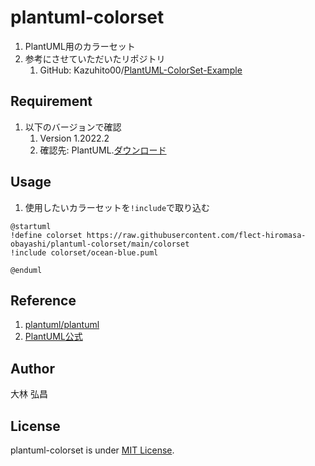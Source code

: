 # plantuml-colorset
1. PlantUML用のカラーセット
1. 参考にさせていただいたリポジトリ
    1. GitHub: Kazuhito00/[PlantUML-ColorSet-Example](https://github.com/Kazuhito00/PlantUML-ColorSet-Example)

## Requirement
1. 以下のバージョンで確認
    1. Version 1.2022.2
    1. 確認先: PlantUML.[ダウンロード](https://plantuml.com/ja/download)

## Usage
1. 使用したいカラーセットを`!include`で取り込む

```
@startuml
!define colorset https://raw.githubusercontent.com/flect-hiromasa-obayashi/plantuml-colorset/main/colorset
!include colorset/ocean-blue.puml

@enduml
```

## Reference
1. [plantuml/plantuml](https://github.com/plantuml/plantuml)
1. [PlantUML公式](https://plantuml.com/ja/)

## Author
大林 弘昌

## License
plantuml-colorset is under [MIT License](LICENSE).
